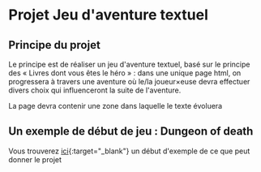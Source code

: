 # Projet Jeu d'aventure textuel

## Principe du projet 

Le principe est de réaliser un jeu d'aventure textuel, basé sur le principe des « Livres dont vous êtes le héro » : dans une unique page html, on progressera à travers une aventure où le/la joueur×euse devra effectuer divers choix qui influenceront la suite de l'aventure. 

La page devra contenir une zone dans laquelle le texte évoluera

## Un exemple de début de jeu : Dungeon of death

Vous trouverez [ici](Dungeon.html){:target="_blank"} un début d'exemple de ce que peut donner le projet